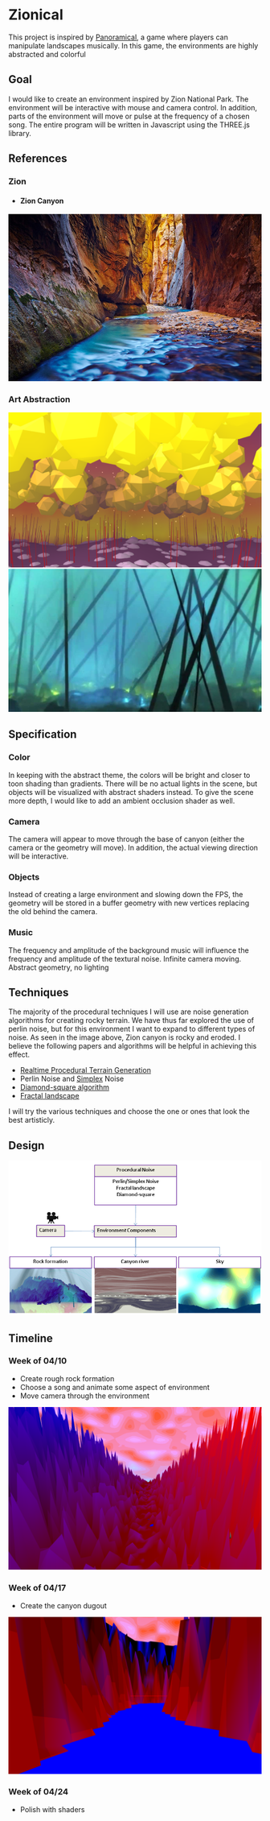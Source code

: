 # Zionical

This project is inspired by [Panoramical][1], a game where players can manipulate landscapes musically. In this game, the environments are highly abstracted and colorful 

## Goal

I would like to create an environment inspired by Zion National Park. The environment will be interactive with mouse and camera control. In addition, parts of the environment will move or pulse at the frequency of a chosen song. The entire program will be written in Javascript using the THREE.js library. 

## References

### Zion

- #### Zion Canyon
![](./images/zionPark.jpg)

### Art Abstraction
![](./images/panoramical.png) ![](./images/panoramical2.jpg)

## Specification

### Color
In keeping with the abstract theme, the colors will be bright and closer to toon shading than gradients. There will be no actual lights in the scene, but objects will be visualized with abstract shaders instead. To give the scene more depth, I would like to add an ambient occlusion shader as well.  
### Camera
The camera will appear to move through the base of canyon (either the camera or the geometry will move). In addition, the actual viewing direction will be interactive. 
### Objects
Instead of creating a large environment and slowing down the FPS, the geometry will be stored in a buffer geometry with new vertices replacing the old behind the camera. 
### Music
The frequency and amplitude of the background music will influence the frequency and amplitude of the textural noise. 
 Infinite camera moving. Abstract geometry, no lighting

## Techniques

The majority of the procedural techniques I will use are noise generation algorithms for creating rocky terrain. We have thus far explored the use of perlin noise, but for this environment I want to expand to different types of noise. As seen in the image above, Zion canyon is rocky and eroded. I believe the following papers and algorithms will be helpful in achieving this effect.   

* [Realtime Procedural Terrain Generation][2] 
* Perlin Noise and [Simplex][3] Noise 
* [Diamond-square algorithm][4]
* [Fractal landscape][5]

I will try the various techniques and choose the one or ones that look the best artisticly. 

## Design

![](./images/diagram.png)

## Timeline

### Week of 04/10
* Create rough rock formation 
* Choose a song and animate some aspect of environment
* Move camera through the environment

![](./milestone1.png)

### Week of 04/17
* Create the canyon dugout

![](./milestone2.png)

### Week of 04/24
* Polish with shaders

[1]: https://vimeo.com/88946422
[2]: http://web.mit.edu/cesium/Public/terrain.pdf
[3]: http://webstaff.itn.liu.se/~stegu/simplexnoise/simplexnoise.pdf
[4]: http://stevelosh.com/blog/2016/06/diamond-square
[5]: http://paulbourke.net/fractals/noise/